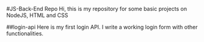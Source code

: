 #JS-Back-End Repo
Hi, this is my repository for some basic projects on NodeJS, HTML and CSS

##login-api
Here is my first login API. 
I write a working login form with other functionalities.
